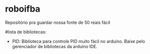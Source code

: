 # roboifba
Repositório pra guardar nossa fonte de 50 reais fácil

#lista de bibliotecas:

* PID: Biblioteca para controle PID muito fácil no arduino. Baixe pelo gerenciador de bibliotecas da arduino IDE.
